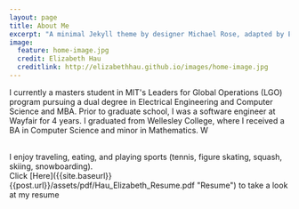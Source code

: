 ```yaml
---
layout: page
title: About Me
excerpt: "A minimal Jekyll theme by designer Michael Rose, adapted by Elizabeth Hau."
image:
  feature: home-image.jpg
  credit: Elizabeth Hau
  creditlink: http://elizabethhau.github.io/images/home-image.jpg
---
```

I currently a masters student in  MIT's Leaders for Global Operations (LGO) program pursuing a dual degree in Electrical Engineering and Computer Science and MBA. Prior to graduate school, I was a software engineer at Wayfair for 4 years. I graduated from Wellesley College, where I received a BA in Computer Science and minor in Mathematics. W

<br>
I enjoy traveling, eating, and playing sports (tennis, figure skating, squash, skiing, snowboarding). 

<br>
Click [Here]({{site.baseurl}}{{post.url}}/assets/pdf/Hau_Elizabeth_Resume.pdf "Resume") to take a look at my resume
